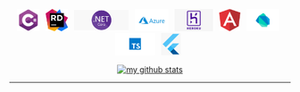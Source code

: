 <!-- ### <p align="center"><font size="30">Hi there 👋</font></p> -->



<!-- <p align="center">**Languages and Tools i work with often:** </p> -->



<p align="center">   
<code><img height="40" src="https://raw.githubusercontent.com/Randle-Lanre/Randle-Lanre/master/.github/images/cSharp.png"> </code>
<code><img height="40" src="https://raw.githubusercontent.com/Randle-Lanre/Randle-Lanre/master/.github/images/rider_logo_300x300.png"> </code>
<code><img height="40" src="https://raw.githubusercontent.com/Randle-Lanre/Randle-Lanre/master/.github/images/asp-net-core-logo-735x300.png"> </code>
<code><img height="40" src="https://raw.githubusercontent.com/Randle-Lanre/Randle-Lanre/master/.github/images/Microsoft_Azure.png"> </code>
<code><img height="40" src="https://raw.githubusercontent.com/Randle-Lanre/Randle-Lanre/master/.github/images/Heroku.png"> </code>
<code><img height="40" src="https://raw.githubusercontent.com/Randle-Lanre/Randle-Lanre/master/.github/images/angular.png"> </code>
<code><img height="40" src="https://raw.githubusercontent.com/Randle-Lanre/Randle-Lanre/master/.github/images/Dart_logo.png"> </code>
<code><img height="40" src="https://raw.githubusercontent.com/Randle-Lanre/Randle-Lanre/master/.github/images/Typescript.png"> </code>
<code><img height="40" src="https://raw.githubusercontent.com/Randle-Lanre/Randle-Lanre/master/.github/images/flutter.png"> </code>
</p>






<a align="center" href=# >
    <p align="center">
    <img src="https://github-readme-stats.vercel.app/api?username=Randle-Lanre&count_private=true&show_icons=true&theme=tokyonight" alt="my github stats" width="420"/>
    </p>
</a>

<!-- 
<a align="center" href=# >   <p align="center">   <img src="https://github-readme-stats.vercel.app/api/top-langs/?username=Randle-Lanre&langs_count=7&count_private=true&layout=compact&theme=tokyonight" alt="languages" height="165"/> </p></a> -->




<!-- ![](https://activity-graph.herokuapp.com/graph?username=randle-lanre&theme=react-dark&area=true) -->



---
[linkedin]: https://linkedin.com/in/randlekehinde

[website]: https://www.randlekehinde.com

[Mail]: info@randlekehinde.com

